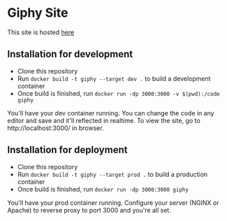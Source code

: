# Giphy Site

This site is hosted [here](http://34.125.126.137)

## Installation for development
- Clone this repository
- Run ```docker build -t giphy --target dev .``` to build a development container
- Once build is finished, run ```docker run -dp 3000:3000 -v $(pwd):/code giphy```

You'll have your dev container running. You can change the code in any editor and save and it'll reflected in realtime. To view the site, go to http://localhost:3000/ in browser.

## Installation for deployment
- Clone this repository
- Run ```docker build -t giphy --target prod .``` to build a production container
- Once build is finished, run ```docker run -dp 3000:3000 giphy```

You'll have your prod container running. Configure your server (NGINX or Apache) to reverse proxy to port 3000 and you're all set.